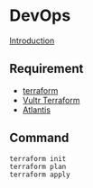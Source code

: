 # DevOps

[Introduction](https://www.vultr.com/docs/run-terraform-in-automation-with-atlantis#Introduction)

## Requirement

* [terraform](https://learn.hashicorp.com/terraform)
* [Vultr Terraform](https://registry.terraform.io/providers/vultr/vultr/latest/docs)
* [Atlantis](https://www.runatlantis.io/docs/)

## Command

```shell
terraform init
terraform plan
terraform apply
```